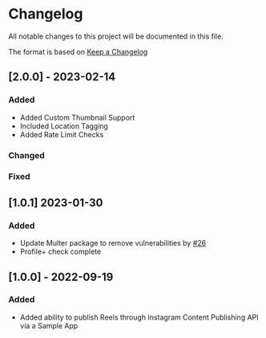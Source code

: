 # Changelog

All notable changes to this project will be documented in this file.

The format is based on [Keep a Changelog](https://keepachangelog.com/en/1.0.0/)

## [2.0.0] - 2023-02-14

### Added 
- Added Custom Thumbnail Support
- Included Location Tagging
- Added Rate Limit Checks 

### Changed

### Fixed

## [1.0.1] 2023-01-30
### Added
- Update Multer package to remove vulnerabilities by [#26](https://github.com/fbsamples/reels_publishing_apis/issues/26)
- Profile+ check complete

## [1.0.0] - 2022-09-19

### Added 
- Added ability to publish Reels through Instagram Content Publishing API via a Sample App
